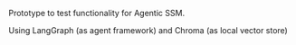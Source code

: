 Prototype to test functionality for Agentic SSM.

Using LangGraph (as agent framework) and Chroma (as local vector store)